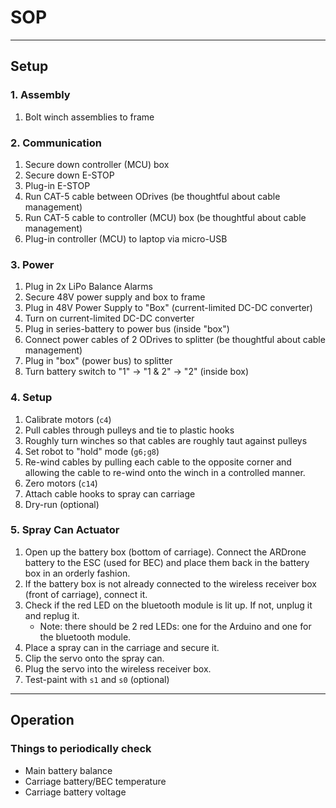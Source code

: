 # SOP

--------------------------------------------------------------------------------

## Setup

### 1. Assembly
1. Bolt winch assemblies to frame

### 2. Communication
1. Secure down controller (MCU) box
2. Secure down E-STOP
3. Plug-in E-STOP
4. Run CAT-5 cable between ODrives (be thoughtful about cable management)
5. Run CAT-5 cable to controller (MCU) box (be thoughtful about cable management)
6. Plug-in controller (MCU) to laptop via micro-USB

### 3. Power
1. Plug in 2x LiPo Balance Alarms
2. Secure 48V power supply and box to frame
3. Plug in 48V Power Supply to "Box" (current-limited DC-DC converter)
4. Turn on current-limited DC-DC converter
5. Plug in series-battery to power bus (inside "box")
6. Connect power cables of 2 ODrives to splitter (be thoughtful about cable management)
7. Plug in "box" (power bus) to splitter
8. Turn battery switch to "1" -> "1 & 2" -> "2" (inside box)

### 4. Setup
1. Calibrate motors (`c4`)
2. Pull cables through pulleys and tie to plastic hooks
3. Roughly turn winches so that cables are roughly taut against pulleys
4. Set robot to "hold" mode (`g6;g8`)
5. Re-wind cables by pulling each cable to the opposite corner and allowing the cable to re-wind onto the winch in a controlled manner.
6. Zero motors (`c14`)
7. Attach cable hooks to spray can carriage
8. Dry-run (optional)

### 5. Spray Can Actuator
1. Open up the battery box (bottom of carriage).  Connect the ARDrone battery to the ESC (used for BEC) and place them back in the battery box in an orderly fashion.
2. If the battery box is not already connected to the wireless receiver box (front of carriage), connect it.
3. Check if the red LED on the bluetooth module is lit up.  If not, unplug it and replug it.
   * Note: there should be 2 red LEDs: one for the Arduino and one for the bluetooth module.
4. Place a spray can in the carriage and secure it.
5. Clip the servo onto the spray can.
6. Plug the servo into the wireless receiver box.
7. Test-paint with `s1` and `s0` (optional)

--------------------------------------------------------------------------------

## Operation

### Things to periodically check
* Main battery balance
* Carriage battery/BEC temperature
* Carriage battery voltage

